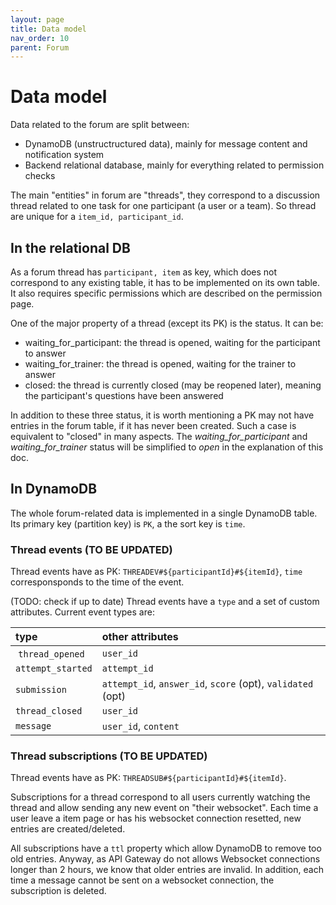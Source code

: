 ```yaml
---
layout: page
title: Data model
nav_order: 10
parent: Forum
---
```


# Data model

Data related to the forum are split between:
- DynamoDB (unstructructured data), mainly for message content and notification system
- Backend relational database, mainly for everything related to permission checks

The main "entities" in forum are "threads", they correspond to a discussion thread related to one task for one participant (a user or a team). So thread are unique for a `item_id, participant_id`.

## In the relational DB

As a forum thread has `participant, item` as key, which does not correspond to any existing table, it has to be implemented on its own table. It also requires specific permissions which are described on the permission page.

One of the major property of a thread (except its PK) is the status. It can be:
- waiting_for_participant: the thread is opened, waiting for the participant to answer
- waiting_for_trainer: the thread is opened, waiting for the trainer to answer
- closed: the thread is currently closed (may be reopened later), meaning the participant's questions have been answered

In addition to these three status, it is worth mentioning a PK may not have entries in the forum table, if it has never been created. Such a case is equivalent to "closed" in many aspects.
The *waiting_for_participant* and *waiting_for_trainer* status will be simplified to *open* in the explanation of this doc.


## In DynamoDB

The whole forum-related data is implemented in a single DynamoDB table. Its primary key (partition key) is `PK`, a the sort key is `time`.

### Thread events (TO BE UPDATED)

Thread events have as PK: `THREADEV#${participantId}#${itemId}`, `time` corresponsponds to the time of the event.

(TODO: check if up to date) Thread events have a `type` and a set of custom attributes. Current event types are:

| type             | other attributes                                                       |
|:-----------------|:-----------------------------------------------------------------------|
| `thread_opened`  | `user_id` |
| `attempt_started`| `attempt_id` |
| `submission`     | `attempt_id`, `answer_id`, `score` (opt), `validated` (opt) |
| `thread_closed`  | `user_id` |
| `message `       | `user_id`, `content`

### Thread subscriptions (TO BE UPDATED)

Thread events have as PK: `THREADSUB#${participantId}#${itemId}`.

Subscriptions for a thread correspond to all users currently watching the thread and allow sending any new event on "their websocket". Each time a user leave a item page or has his websocket connection resetted, new entries are created/deleted.

All subscriptions have a `ttl` property which allow DynamoDB to remove too old entries. Anyway, as API Gateway do not allows Websocket connections longer than 2 hours, we know that older entries are invalid. In addition, each time a message cannot be sent on a websocket connection, the subscription is deleted.


